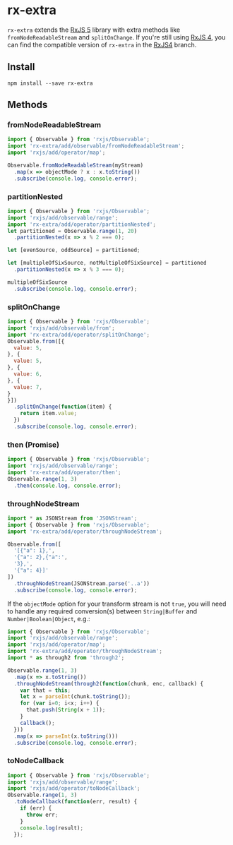 # rx-extra

`rx-extra` extends the [RxJS 5](https://github.com/ReactiveX/rxjs) library with extra methods like `fromNodeReadableStream` and `splitOnChange`. If you're still using [RxJS 4](https://github.com/Reactive-Extensions/RxJS), you can find the compatible version of `rx-extra` in the [RxJS4](https://github.com/ariutta/rx-extra/tree/RxJS4) branch.

## Install

`npm install --save rx-extra`

## Methods

### fromNodeReadableStream
```js
import { Observable } from 'rxjs/Observable';
import 'rx-extra/add/observable/fromNodeReadableStream';
import 'rxjs/add/operator/map';

Observable.fromNodeReadableStream(myStream)
  .map(x => objectMode ? x : x.toString())
  .subscribe(console.log, console.error);
```

### partitionNested
```js
import { Observable } from 'rxjs/Observable';
import 'rxjs/add/observable/range';
import 'rx-extra/add/operator/partitionNested';
let partitioned = Observable.range(1, 20)
  .partitionNested(x => x % 2 === 0);

let [evenSource, oddSource] = partitioned;

let [multipleOfSixSource, notMultipleOfSixSource] = partitioned
  .partitionNested(x => x % 3 === 0);

multipleOfSixSource
  .subscribe(console.log, console.error);
```

### splitOnChange
```js
import { Observable } from 'rxjs/Observable';
import 'rxjs/add/observable/from';
import 'rx-extra/add/operator/splitOnChange';
Observable.from([{
  value: 5,
}, {
  value: 5,
}, {
  value: 6,
}, {
  value: 7,
}
}])
  .splitOnChange(function(item) {
    return item.value;
  })
  .subscribe(console.log, console.error);
```

### then (Promise)
```js
import { Observable } from 'rxjs/Observable';
import 'rxjs/add/observable/range';
import 'rx-extra/add/operator/then';
Observable.range(1, 3)
  .then(console.log, console.error);
```

### throughNodeStream
```js
import * as JSONStream from 'JSONStream';
import { Observable } from 'rxjs/Observable';
import 'rx-extra/add/operator/throughNodeStream';

Observable.from([
  '[{"a": 1},',
  '{"a": 2},{"a":',
  '3},',
  '{"a": 4}]'
])
  .throughNodeStream(JSONStream.parse('..a'))
  .subscribe(console.log, console.error);
```

If the `objectMode` option for your transform stream is not `true`,
you will need to handle any required conversion(s) between
`String|Buffer` and `Number|Boolean|Object`, e.g.:

```js
import { Observable } from 'rxjs/Observable';
import 'rxjs/add/observable/range';
import 'rxjs/add/operator/map';
import 'rx-extra/add/operator/throughNodeStream';
import * as through2 from 'through2';

Observable.range(1, 3)
  .map(x => x.toString())
  .throughNodeStream(through2(function(chunk, enc, callback) {
    var that = this;
    let x = parseInt(chunk.toString());
    for (var i=0; i<x; i++) {
      that.push(String(x + 1));
    }
    callback();
  }))
  .map(x => parseInt(x.toString()))
  .subscribe(console.log, console.error);
```

### toNodeCallback
```js
import { Observable } from 'rxjs/Observable';
import 'rxjs/add/observable/range';
import 'rxjs/add/operator/toNodeCallback';
Observable.range(1, 3)
  .toNodeCallback(function(err, result) {
    if (err) {
      throw err;
    }
    console.log(result);
  });
```
